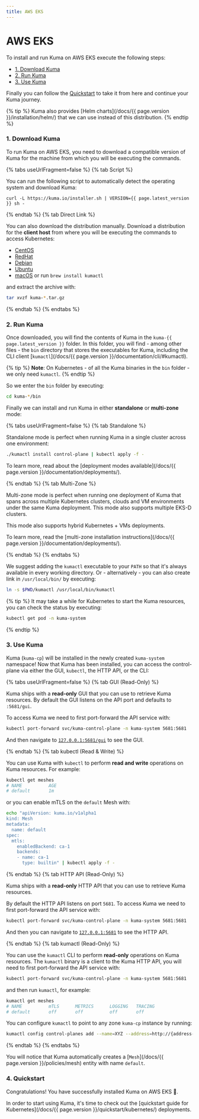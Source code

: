 ```yaml
---
title: AWS EKS
---
```

# AWS EKS

To install and run Kuma on AWS EKS execute the following steps:

* [1. Download Kuma](#_1-download-kuma)
* [2. Run Kuma](#_2-run-kuma)
* [3. Use Kuma](#_3-use-kuma)

Finally you can follow the [Quickstart](#_4-quickstart) to take it from here and continue your Kuma journey.

{% tip %}
Kuma also provides [Helm charts](/docs/{{ page.version }}/installation/helm/) that we can use instead of this distribution.
{% endtip %}

### 1. Download Kuma

To run Kuma on AWS EKS, you need to download a compatible version of Kuma for the machine from which you will be executing the commands.


{% tabs useUrlFragment=false %}
{% tab Script %}

You can run the following script to automatically detect the operating system and download Kuma:

<div class="language-sh">
<pre><code>curl -L https://kuma.io/installer.sh | VERSION={{ page.latest_version }} sh -</code></pre>
</div>

{% endtab %}
{% tab Direct Link %}

You can also download the distribution manually. Download a distribution for the **client host** from where you will be executing the commands to access Kubernetes:

* <a href="https://download.konghq.com/mesh-alpine/kuma-{{ page.latest_version }}-centos-amd64.tar.gz">CentOS</a>
* <a href="https://download.konghq.com/mesh-alpine/kuma-{{ page.latest_version }}-rhel-amd64.tar.gz">RedHat</a>
* <a href="https://download.konghq.com/mesh-alpine/kuma-{{ page.latest_version }}-debian-amd64.tar.gz">Debian</a>
* <a href="https://download.konghq.com/mesh-alpine/kuma-{{ page.latest_version }}-ubuntu-amd64.tar.gz">Ubuntu</a>
* <a href="https://download.konghq.com/mesh-alpine/kuma-{{ page.latest_version }}-darwin-amd64.tar.gz">macOS</a> or run `brew install kumactl`

and extract the archive with:

```sh
tar xvzf kuma-*.tar.gz
```

{% endtab %}
{% endtabs %}

### 2. Run Kuma

Once downloaded, you will find the contents of Kuma in the `kuma-{{ page.latest_version }}` folder. In this folder, you will find - among other files - the `bin` directory that stores the executables for Kuma, including the CLI client [`kumactl`](/docs/{{ page.version }}/documentation/cli/#kumactl).

{% tip %}
**Note**: On Kubernetes - of all the Kuma binaries in the `bin` folder - we only need `kumactl`.
{% endtip %}

So we enter the `bin` folder by executing:

```sh
cd kuma-*/bin
```

Finally we can install and run Kuma in either **standalone** or **multi-zone** mode:

{% tabs useUrlFragment=false %}
{% tab Standalone %}

Standalone mode is perfect when running Kuma in a single cluster across one environment:

```sh
./kumactl install control-plane | kubectl apply -f -
```

To learn more, read about the [deployment modes available](/docs/{{ page.version }}/documentation/deployments/).

{% endtab %}
{% tab Multi-Zone %}

Multi-zone mode is perfect when running one deployment of Kuma that spans across multiple Kubernetes clusters, clouds and VM environments under the same Kuma deployment. This mode also supports multiple EKS-D clusters.

This mode also supports hybrid Kubernetes + VMs deployments.

To learn more, read the [multi-zone installation instructions](/docs/{{ page.version }}/documentation/deployments/).

{% endtab %}
{% endtabs %}


We suggest adding the `kumactl` executable to your `PATH` so that it's always available in every working directory. Or - alternatively - you can also create link in `/usr/local/bin/` by executing:

```sh
ln -s $PWD/kumactl /usr/local/bin/kumactl
```

{% tip %}
It may take a while for Kubernetes to start the Kuma resources, you can check the status by executing:

```sh
kubectl get pod -n kuma-system
```
{% endtip %}

### 3. Use Kuma

Kuma (`kuma-cp`) will be installed in the newly created `kuma-system` namespace! Now that Kuma has been installed, you can access the control-plane via either the GUI, `kubectl`, the HTTP API, or the CLI:

{% tabs useUrlFragment=false %}
{% tab GUI (Read-Only) %}

Kuma ships with a **read-only** GUI that you can use to retrieve Kuma resources. By default the GUI listens on the API port and defaults to `:5681/gui`. 

To access Kuma we need to first port-forward the API service with:

```sh
kubectl port-forward svc/kuma-control-plane -n kuma-system 5681:5681
```

And then navigate to [`127.0.0.1:5681/gui`](http://127.0.0.1:5681/gui) to see the GUI.

{% endtab %}
{% tab kubectl (Read & Write) %}

You can use Kuma with `kubectl` to perform **read and write** operations on Kuma resources. For example:

```sh
kubectl get meshes
# NAME          AGE
# default       1m
```

or you can enable mTLS on the `default` Mesh with:

```sh
echo "apiVersion: kuma.io/v1alpha1
kind: Mesh
metadata:
  name: default
spec:
  mtls:
    enabledBackend: ca-1
    backends:
    - name: ca-1
      type: builtin" | kubectl apply -f -
```

{% endtab %}
{% tab HTTP API (Read-Only) %}

Kuma ships with a **read-only** HTTP API that you can use to retrieve Kuma resources.

By default the HTTP API listens on port `5681`. To access Kuma we need to first port-forward the API service with:

```sh
kubectl port-forward svc/kuma-control-plane -n kuma-system 5681:5681
```

And then you can navigate to [`127.0.0.1:5681`](http://127.0.0.1:5681) to see the HTTP API.

{% endtab %}
{% tab kumactl (Read-Only) %}

You can use the `kumactl` CLI to perform **read-only** operations on Kuma resources. The `kumactl` binary is a client to the Kuma HTTP API, you will need to first port-forward the API service with:

```sh
kubectl port-forward svc/kuma-control-plane -n kuma-system 5681:5681
```

and then run `kumactl`, for example:

```sh
kumactl get meshes
# NAME          mTLS      METRICS      LOGGING   TRACING
# default       off       off          off       off
```

You can configure `kumactl` to point to any zone `kuma-cp` instance by running:

```sh
kumactl config control-planes add --name=XYZ --address=http://{address-to-kuma}:5681
```
{% endtab %}
{% endtabs %}

You will notice that Kuma automatically creates a [`Mesh`](/docs/{{ page.version }}/policies/mesh) entity with name `default`.

### 4. Quickstart

Congratulations! You have successfully installed Kuma on AWS EKS 🚀. 

In order to start using Kuma, it's time to check out the [quickstart guide for Kubernetes](/docs/{{ page.version }}/quickstart/kubernetes/) deployments.
